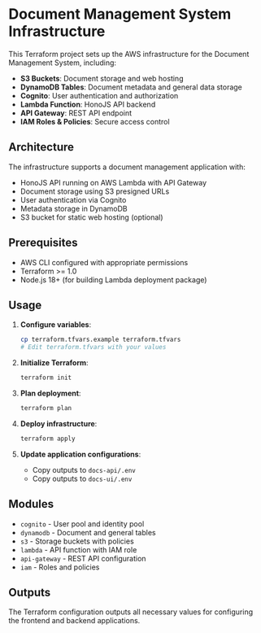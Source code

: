 # Document Management System Infrastructure

This Terraform project sets up the AWS infrastructure for the Document Management System, including:

- **S3 Buckets**: Document storage and web hosting
- **DynamoDB Tables**: Document metadata and general data storage
- **Cognito**: User authentication and authorization
- **Lambda Function**: HonoJS API backend
- **API Gateway**: REST API endpoint
- **IAM Roles & Policies**: Secure access control

## Architecture

The infrastructure supports a document management application with:

- HonoJS API running on AWS Lambda with API Gateway
- Document storage using S3 presigned URLs
- User authentication via Cognito
- Metadata storage in DynamoDB
- S3 bucket for static web hosting (optional)

## Prerequisites

- AWS CLI configured with appropriate permissions
- Terraform >= 1.0
- Node.js 18+ (for building Lambda deployment package)

## Usage

1. **Configure variables**:

   ```bash
   cp terraform.tfvars.example terraform.tfvars
   # Edit terraform.tfvars with your values
   ```

2. **Initialize Terraform**:

   ```bash
   terraform init
   ```

3. **Plan deployment**:

   ```bash
   terraform plan
   ```

4. **Deploy infrastructure**:

   ```bash
   terraform apply
   ```

5. **Update application configurations**:
   - Copy outputs to `docs-api/.env`
   - Copy outputs to `docs-ui/.env`

## Modules

- `cognito` - User pool and identity pool
- `dynamodb` - Document and general tables
- `s3` - Storage buckets with policies
- `lambda` - API function with IAM role
- `api-gateway` - REST API configuration
- `iam` - Roles and policies

## Outputs

The Terraform configuration outputs all necessary values for configuring the frontend and backend applications.
